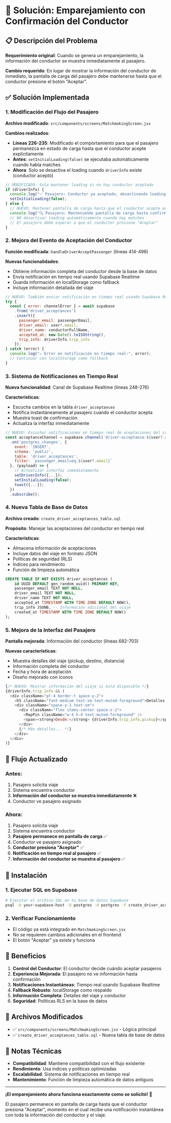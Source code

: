 # 🚗 Solución: Emparejamiento con Confirmación del Conductor

## 📋 Descripción del Problema

**Requerimiento original**: Cuando se genera un emparejamiento, la información del conductor se muestra inmediatamente al pasajero.

**Cambio requerido**: En lugar de mostrar la información del conductor de inmediato, la pantalla de carga del pasajero debe mantenerse hasta que el conductor presione el botón "Aceptar".

## ✅ Solución Implementada

### 1. **Modificación del Flujo del Pasajero**

**Archivo modificado**: `src/components/screens/MatchmakingScreen.jsx`

**Cambios realizados**:
- **Líneas 226-235**: Modificado el comportamiento para que el pasajero permanezca en estado de carga hasta que el conductor acepte explícitamente
- **Antes**: `setInitialLoading(false)` se ejecutaba automáticamente cuando había matches
- **Ahora**: Solo se desactiva el loading cuando `driverInfo` existe (conductor aceptó)

```javascript
// MODIFICADO: Solo mantener loading si no hay conductor aceptado
if (driverInfo) {
  console.log("✅ Pasajero: Conductor ya aceptado, desactivando loading");
  setInitialLoading(false);
} else {
  // NUEVO: Mantener pantalla de carga hasta que el conductor acepte explícitamente
  console.log("🔍 Pasajero: Manteniendo pantalla de carga hasta confirmación del conductor...");
  // NO desactivar loading automáticamente cuando hay matches
  // El pasajero debe esperar a que el conductor presione "Aceptar"
}
```

### 2. **Mejora del Evento de Aceptación del Conductor**

**Función modificada**: `handleDriverAcceptPassenger` (líneas 414-496)

**Nuevas funcionalidades**:
- Obtiene información completa del conductor desde la base de datos
- Envía notificación en tiempo real usando Supabase Realtime
- Guarda información en localStorage como fallback
- Incluye información detallada del viaje

```javascript
// NUEVO: También enviar notificación en tiempo real usando Supabase Realtime
try {
  const { error: channelError } = await supabase
    .from('driver_acceptances')
    .insert({
      passenger_email: passengerEmail,
      driver_email: user?.email,
      driver_name: conductorFullName,
      accepted_at: new Date().toISOString(),
      trip_info: driverInfo.trip_info
    });
} catch (error) {
  console.log("⚠️ Error en notificación en tiempo real:", error);
  // Continuar con localStorage como fallback
}
```

### 3. **Sistema de Notificaciones en Tiempo Real**

**Nueva funcionalidad**: Canal de Supabase Realtime (líneas 248-276)

**Características**:
- Escucha cambios en la tabla `driver_acceptances`
- Notifica instantáneamente al pasajero cuando el conductor acepta
- Muestra toast de confirmación
- Actualiza la interfaz inmediatamente

```javascript
// NUEVO: Escuchar notificaciones en tiempo real de aceptaciones del conductor
const acceptanceChannel = supabase.channel(`driver-acceptance-${user?.email}`)
  .on('postgres_changes', {
    event: 'INSERT',
    schema: 'public',
    table: 'driver_acceptances',
    filter: `passenger_email=eq.${user?.email}`
  }, (payload) => {
    // Actualizar interfaz inmediatamente
    setDriverInfo({...});
    setInitialLoading(false);
    toast({...});
  })
  .subscribe();
```

### 4. **Nueva Tabla de Base de Datos**

**Archivo creado**: `create_driver_acceptances_table.sql`

**Propósito**: Manejar las aceptaciones del conductor en tiempo real

**Características**:
- Almacena información de aceptaciones
- Incluye datos del viaje en formato JSON
- Políticas de seguridad (RLS)
- Índices para rendimiento
- Función de limpieza automática

```sql
CREATE TABLE IF NOT EXISTS driver_acceptances (
    id UUID DEFAULT gen_random_uuid() PRIMARY KEY,
    passenger_email TEXT NOT NULL,
    driver_email TEXT NOT NULL,
    driver_name TEXT NOT NULL,
    accepted_at TIMESTAMP WITH TIME ZONE DEFAULT NOW(),
    trip_info JSONB, -- Información adicional del viaje
    created_at TIMESTAMP WITH TIME ZONE DEFAULT NOW()
);
```

### 5. **Mejora de la Interfaz del Pasajero**

**Pantalla mejorada**: Información del conductor (líneas 682-703)

**Nuevas características**:
- Muestra detalles del viaje (pickup, destino, distancia)
- Información completa del conductor
- Fecha y hora de aceptación
- Diseño mejorado con iconos

```javascript
{/* NUEVO: Mostrar información del viaje si está disponible */}
{driverInfo.trip_info && (
  <div className="pt-4 border-t space-y-2">
    <h5 className="font-medium text-sm text-muted-foreground">Detalles del Viaje:</h5>
    <div className="space-y-1 text-sm">
      <div className="flex items-center space-x-2">
        <MapPin className="w-4 h-4 text-muted-foreground" />
        <span><strong>Desde:</strong> {driverInfo.trip_info.pickup}</span>
      </div>
      {/* Más detalles... */}
    </div>
  </div>
)}
```

## 🔄 Flujo Actualizado

### **Antes**:
1. Pasajero solicita viaje
2. Sistema encuentra conductor
3. **Información del conductor se muestra inmediatamente** ❌
4. Conductor ve pasajero asignado

### **Ahora**:
1. Pasajero solicita viaje
2. Sistema encuentra conductor
3. **Pasajero permanece en pantalla de carga** ✅
4. Conductor ve pasajero asignado
5. **Conductor presiona "Aceptar"** ✅
6. **Notificación en tiempo real al pasajero** ✅
7. **Información del conductor se muestra al pasajero** ✅

## 🚀 Instalación

### 1. **Ejecutar SQL en Supabase**
```bash
# Ejecutar el archivo SQL en tu base de datos Supabase
psql -h your-supabase-host -U postgres -d postgres -f create_driver_acceptances_table.sql
```

### 2. **Verificar Funcionamiento**
- El código ya está integrado en `MatchmakingScreen.jsx`
- No se requieren cambios adicionales en el frontend
- El botón "Aceptar" ya existe y funciona

## 🎯 Beneficios

1. **Control del Conductor**: El conductor decide cuándo aceptar pasajeros
2. **Experiencia Mejorada**: El pasajero no ve información hasta confirmación
3. **Notificaciones Instantáneas**: Tiempo real usando Supabase Realtime
4. **Fallback Robusto**: localStorage como respaldo
5. **Información Completa**: Detalles del viaje y conductor
6. **Seguridad**: Políticas RLS en la base de datos

## 🔧 Archivos Modificados

- ✅ `src/components/screens/MatchmakingScreen.jsx` - Lógica principal
- ✅ `create_driver_acceptances_table.sql` - Nueva tabla de base de datos

## 📝 Notas Técnicas

- **Compatibilidad**: Mantiene compatibilidad con el flujo existente
- **Rendimiento**: Usa índices y políticas optimizadas
- **Escalabilidad**: Sistema de notificaciones en tiempo real
- **Mantenimiento**: Función de limpieza automática de datos antiguos

---

**¡El emparejamiento ahora funciona exactamente como se solicitó!** 🎉

El pasajero permanece en pantalla de carga hasta que el conductor presiona "Aceptar", momento en el cual recibe una notificación instantánea con toda la información del conductor y el viaje.

